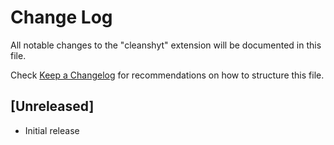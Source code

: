 # Change Log

All notable changes to the "cleanshyt" extension will be documented in this file.

Check [Keep a Changelog](http://keepachangelog.com/) for recommendations on how to structure this file.

## [Unreleased]

- Initial release